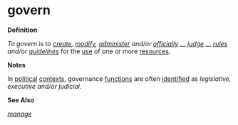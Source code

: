 # govern

**Definition**

_To govern_ is to [_create_](https://github.com/gcassel/Modular-Organization-Terminology/blob/master/terms/create.md)_,_ [_modify_](https://github.com/gcassel/Modular-Organization-Terminology/blob/master/terms/modify.md)_,_ [_administer_](https://github.com/gcassel/Modular-Organization-Terminology/blob/master/terms/administer.md) _and/or_ [_officially_](https://github.com/gcassel/Modular-Organization-Terminology/blob/master/terms/official.md) __ [_judge_](https://github.com/gcassel/Modular-Organization-Terminology/blob/master/terms/judge.md) __ [_rules_](https://github.com/gcassel/Modular-Organization-Terminology/blob/master/terms/rule.md) _and/or_ [_guidelines_](https://github.com/gcassel/Modular-Organization-Terminology/blob/master/terms/guideline.md) for the [use](https://github.com/gcassel/Modular-Organization-Terminology/blob/master/terms/use.md) of one or more [resources](https://github.com/gcassel/Modular-Organization-Terminology/blob/master/terms/resource.md).

**Notes**

In [political](https://github.com/gcassel/Modular-Organization-Terminology/blob/master/terms/politics.md) [contexts](https://github.com/gcassel/Modular-Organization-Terminology/blob/master/terms/context.md), governance [functions](https://github.com/gcassel/Modular-Organization-Terminology/blob/master/terms/function.md) are often [identified](https://github.com/gcassel/Modular-Organization-Terminology/blob/master/terms/identify.md) as _legislative, executive and/or judicial_.

**See Also**

[_manage_](https://github.com/gcassel/Modular-Organization-Terminology/blob/master/terms/manage.md)
